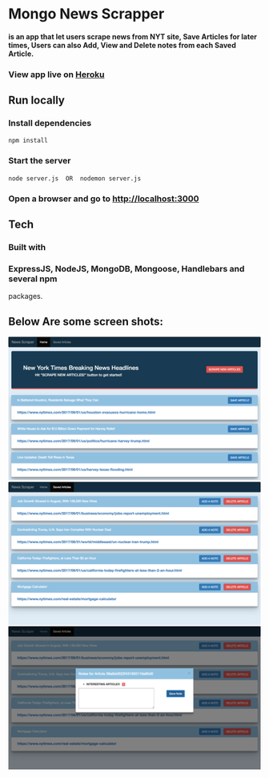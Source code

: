 # Mongo News Scrapper

#### is an app that let users scrape news from NYT site, Save Articles for later times, Users can also Add, View and Delete notes from each Saved Article.

### View app live on [Heroku](https://mongo-news-scrapper.herokuapp.com/)

## Run locally
### Install dependencies
```shell
npm install
```
### Start the server
```shell
node server.js  OR  nodemon server.js
```
### Open a browser and go to [http://localhost:3000](http://localhost:3000)

## Tech
### Built with 

### ExpressJS, NodeJS, MongoDB, Mongoose, Handlebars and several npm
packages.


## Below Are some screen shots:

![Mongo News Scrapper-1](./public/assets/Dashboard.png)
![Mongo News Scrapper-2](./public/assets/SavedArticles.png)
![Mongo News Scrapper-3](./public/assets/AddNote.png)


